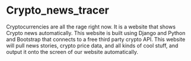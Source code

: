 # Crypto_news_tracer
Cryptocurrencies are all the rage right now. It is a website that shows Crypto news automatically.
This website is built using Django and Python and Bootstrap that connects to a free third party crypto API.
This website will pull news stories, crypto price data, and all kinds of cool stuff, and output it onto the screen of our website automatically. 

